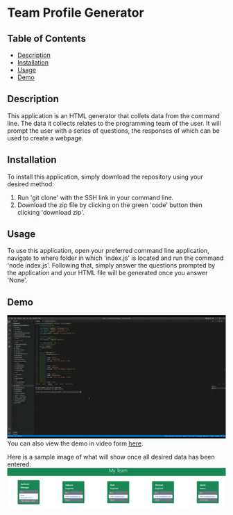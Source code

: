 # Team Profile Generator

## Table of Contents
  - [Description](#description)
  - [Installation](#installation)
  - [Usage](#usage)
  - [Demo](#demo)

## Description
This application is an HTML generator that collets data from the command line. The data it collects relates to the programming team of the user. It will prompt the user with a series of questions, the responses of which can be used to create a webpage.

## Installation
To install this application, simply download the repository using your desired method:
1. Run 'git clone' with the SSH link in your command line.
2. Download the zip file by clicking on the green 'code' button then clicking 'download zip'.

## Usage
To use this application, open your preferred command line application, navigate to where folder in which 'index.js' is located and run the command 'node index.js'. Following that, simply answer the questions prompted by the application and your HTML file will be generated once you answer 'None'.

## Demo
<img src="./assets/demoGIF.gif">
You can also view the demo in video form <a href='https://watch.screencastify.com/v/j12k30Un3pwOC2DjpCfc'>here</a>.

Here is a sample image of what will show once all desired data has been entered:
<img src="./assets/image.png">
